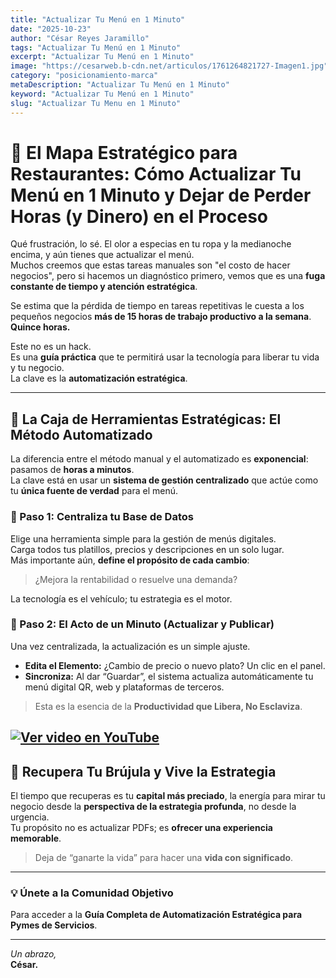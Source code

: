 ```yaml
---
title: "Actualizar Tu Menú en 1 Minuto"
date: "2025-10-23"
author: "César Reyes Jaramillo"
tags: "Actualizar Tu Menú en 1 Minuto"
excerpt: "Actualizar Tu Menú en 1 Minuto"
image: "https://cesarweb.b-cdn.net/articulos/1761264821727-Imagen1.jpg"
category: "posicionamiento-marca"
metaDescription: "Actualizar Tu Menú en 1 Minuto"
keyword: "Actualizar Tu Menú en 1 Minuto"
slug: "Actualizar Tu Menu en 1 Minuto"
---
```


# 🧭 El Mapa Estratégico para Restaurantes: Cómo Actualizar Tu Menú en 1 Minuto y Dejar de Perder Horas (y Dinero) en el Proceso

Qué frustración, lo sé. El olor a especias en tu ropa y la medianoche encima, y aún tienes que actualizar el menú.  
Muchos creemos que estas tareas manuales son "el costo de hacer negocios", pero si hacemos un diagnóstico primero, vemos que es una **fuga constante de tiempo y atención estratégica**.

Se estima que la pérdida de tiempo en tareas repetitivas le cuesta a los pequeños negocios **más de 15 horas de trabajo productivo a la semana**.  
**Quince horas.**

Este no es un hack.  
Es una **guía práctica** que te permitirá usar la tecnología para liberar tu vida y tu negocio.  
La clave es la **automatización estratégica**.

---

## 🧰 La Caja de Herramientas Estratégicas: El Método Automatizado

La diferencia entre el método manual y el automatizado es **exponencial**: pasamos de **horas a minutos**.  
La clave está en usar un **sistema de gestión centralizado** que actúe como tu **única fuente de verdad** para el menú.

### 🔹 Paso 1: Centraliza tu Base de Datos
Elige una herramienta simple para la gestión de menús digitales.  
Carga todos tus platillos, precios y descripciones en un solo lugar.  
Más importante aún, **define el propósito de cada cambio**:  
> ¿Mejora la rentabilidad o resuelve una demanda?  

La tecnología es el vehículo; tu estrategia es el motor.

### 🔹 Paso 2: El Acto de un Minuto (Actualizar y Publicar)
Una vez centralizada, la actualización es un simple ajuste.

- **Edita el Elemento:** ¿Cambio de precio o nuevo plato? Un clic en el panel.  
- **Sincroniza:** Al dar “Guardar”, el sistema actualiza automáticamente tu menú digital QR, web y plataformas de terceros.

> Esta es la esencia de la **Productividad que Libera, No Esclaviza**.

[![Ver video en YouTube](https://img.youtube.com/vi/HIwzLpbhjbE/maxresdefault.jpg)](https://www.youtube.com/shorts/HIwzLpbhjbE?feature=share)
---

## 🧭 Recupera Tu Brújula y Vive la Estrategia

El tiempo que recuperas es tu **capital más preciado**, la energía para mirar tu negocio desde la **perspectiva de la estrategia profunda**, no desde la urgencia.  
Tu propósito no es actualizar PDFs; es **ofrecer una experiencia memorable**.

> Deja de “ganarte la vida” para hacer una **vida con significado**.

---

### 💡 Únete a la Comunidad Objetivo  
Para acceder a la **Guía Completa de Automatización Estratégica para Pymes de Servicios**.

---

_Un abrazo,_  
**César.**